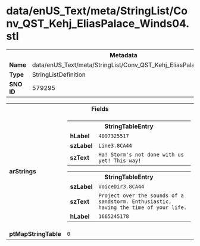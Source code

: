 <h1>data/enUS_Text/meta/StringList/Conv_QST_Kehj_EliasPalace_Winds04.stl</h1><table><tr><th colspan="100%">Metadata</th></tr><tr><td><b>Name</b></td><td>data/enUS_Text/meta/StringList/Conv_QST_Kehj_EliasPalace_Winds04.stl</td></tr><tr><td><b>Type</b></td><td>StringListDefinition</td></tr><tr><td><b>SNO ID</b></td><td>579295</td></tr></table>

<table><tr><th colspan="100%">Fields</th></tr><tr><td><b>arStrings</b></td><td><table><tr><th colspan="100%">StringTableEntry</th></tr><tr><td><b>hLabel</b></td><td><code>4097325517</code></td></tr><tr><td><b>szLabel</b></td><td><code>Line3.8CA44</code></td></tr><tr><td><b>szText</b></td><td><code>Ha! Storm's not done with us yet! This way!</code></td></tr></table>


<table><tr><th colspan="100%">StringTableEntry</th></tr><tr><td><b>szLabel</b></td><td><code>VoiceDir3.8CA44</code></td></tr><tr><td><b>szText</b></td><td><code>Project over the sounds of a sandstorm. Enthusiastic, having the time of your life.</code></td></tr><tr><td><b>hLabel</b></td><td><code>1665245178</code></td></tr></table>


</td></tr><tr><td><b>ptMapStringTable</b></td><td><code>0</code></td></tr></table>

